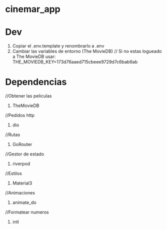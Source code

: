# cinemar_app

# Dev
1. Copiar el .env.template y renombrarlo a .env
2. Cambiar las variables de entorno (The MovieDB)
// Si no estas logueado a The MovieDB usar: THE_MOVIEDB_KEY=173d76aaed715cbeee9729d7c6bab6ab


# Dependencias 

//Obtener las peliculas
1. TheMovieDB

//Pedidos http
1. dio

//Rutas 
1. GoRouter

//Gestor de estado
1. riverpod

//Estilos
1. Material3

//Animaciones
1. animate_do

//Formatear numeros
1. intl